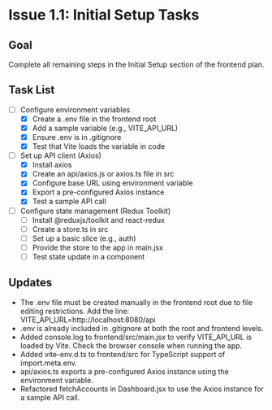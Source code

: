 # Issue 1.1: Initial Setup Tasks

## Goal
Complete all remaining steps in the Initial Setup section of the frontend plan.

## Task List
- [ ] Configure environment variables
  - [x] Create a .env file in the frontend root
  - [x] Add a sample variable (e.g., VITE_API_URL)
  - [x] Ensure .env is in .gitignore
  - [x] Test that Vite loads the variable in code
- [ ] Set up API client (Axios)
  - [x] Install axios
  - [x] Create an api/axios.js or axios.ts file in src
  - [x] Configure base URL using environment variable
  - [x] Export a pre-configured Axios instance
  - [x] Test a sample API call
- [ ] Configure state management (Redux Toolkit)
  - [ ] Install @reduxjs/toolkit and react-redux
  - [ ] Create a store.ts in src
  - [ ] Set up a basic slice (e.g., auth)
  - [ ] Provide the store to the app in main.jsx
  - [ ] Test state update in a component

## Updates
- The .env file must be created manually in the frontend root due to file editing restrictions. Add the line: VITE_API_URL=http://localhost:8080/api
- .env is already included in .gitignore at both the root and frontend levels.
- Added console.log to frontend/src/main.jsx to verify VITE_API_URL is loaded by Vite. Check the browser console when running the app.
- Added vite-env.d.ts to frontend/src for TypeScript support of import.meta.env.
- api/axios.ts exports a pre-configured Axios instance using the environment variable.
- Refactored fetchAccounts in Dashboard.jsx to use the Axios instance for a sample API call. 